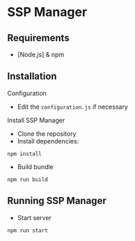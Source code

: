 # SSP Manager

## Requirements
- [Node.js] & npm

## Installation
Configuration
- Edit the `configuration.js` if necessary

Install SSP Manager
- Clone the repository
- Install dependencies:
```
npm install
```
- Build bundle
```
npm run build
```


## Running SSP Manager
- Start server
```
npm run start
```


